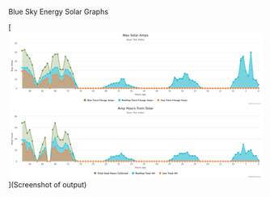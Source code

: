 Blue Sky Energy Solar Graphs

[<img src="//raw.githubusercontent.com/jchinkle/bse_solar/master/graph.png">](Screenshot of output)
